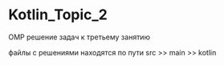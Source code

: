 # Kotlin_Topic_2
ОМР решение задач к третьему занятию

файлы с решениями находятся по пути src >> main >> kotlin
